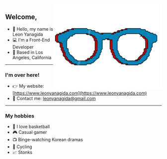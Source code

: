 <img align='right' src='https://raw.githubusercontent.com/leonyanagida/leonyanagida/main/images/gif/glasses.gif' width='350"'>

## Welcome,
- 👋 Hello, my name is Leon Yanagida <br />
- 💻 I'm a Front-End Developer  <br />
- 🏡 Based in Los Angeles, California  <br />

---
### I'm over here!
- 👉 My website: [https://www.leonyanagida.com](https://www.leonyanagida.com) <br />
- 📧 Contact me: [leonyanagida@gmail.com](mailto:leonyanagida@gmail.com) <br />

---
### My hobbies
- 🏀 I love basketball <br />
- 🎮 Casual gamer <br />
- 📺 Binge-watching Korean dramas <br />
- 🚴 Cycling <br />
- 📈 Stonks

